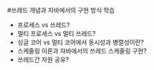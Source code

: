 
#쓰레드 개념과 자바에서의 구현 방식 학습

- 프로세스 vs 쓰레드?
- 멀티 프로세스 vs 멀티 쓰레드?
- 싱글 코어 vs 멀티 코어에서 동시성과 병렬성이란?
- 스케줄링 이론과 자바에서의 쓰레드 스케줄링 구현?
- 쓰레드간 자원 공유?


